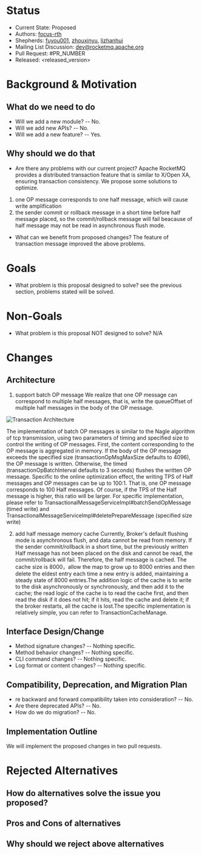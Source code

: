 # Status
- Current State: Proposed
- Authors: [focus-rth](https://github.com/Focus-rth)
- Shepherds: [fuyou001](https://github.com/fuyou001), [zhouxinyu](https://github.com/zhouxinyu), [lizhanhui](https://github.com/lizhanhui)
- Mailing List Discussion: dev@rocketmq.apache.org
- Pull Request: #PR_NUMBER
- Released: <released_version>
# Background & Motivation
## What do we need to do
- Will we add a new module? -- No.
- Will we add new APIs? -- No.
- Will we add a new feature? -- Yes.
##  Why should we do that
- Are there any problems with our current project?
Apache RocketMQ provides a distributed transaction feature that is similar to X/Open XA, ensuring transaction consistency. We propose some solutions to optimize.
1. one OP message corresponds to one half message, which will cause write amplification
2. the sender commit or rollback message in a short time before half message placed, so the commit/rollback message will fail beacause of half message may not be read in asynchronous flush mode.

- What can we benefit from proposed changes?
The feature of transaction message improved the above problems.
# Goals
- What problem is this proposal designed to solve?
see the previous section, problems stated will be solved.
# Non-Goals
- What problem is this proposal NOT designed to solve?
N/A
# Changes
## Architecture
1. support batch OP message
We realize that one OP message can correspond to multiple half messages, that is, write the queueOffset of multiple half messages in the body of the OP message.

![Transaction Architecture](https://user-images.githubusercontent.com/685537/195086525-969eb818-a1ae-40d5-a3ec-eabe3e572d21.png)


The implementation of batch OP messages is similar to the Nagle algorithm of tcp transmission, using two parameters of timing and specified size to control the writing of OP messages. First, the content corresponding to the OP message is aggregated in memory. If the body of the OP message exceeds the specified size (transactionOpMsgMaxSize defaults to 4096), the OP message is written. Otherwise, the timed (transactionOpBatchInterval defaults to 3 seconds) flushes the written OP message.
Specific to the online optimization effect, the writing TPS of Half messages and OP messages can be up to 100:1. That is, one OP message corresponds to 100 Half messages. Of course, if the TPS of the Half message is higher, this ratio will be larger.
For specific implementation, please refer to TransactionalMessageServiceImpl#batchSendOpMessage (timed write) and TransactionalMessageServiceImpl#deletePrepareMessage (specified size write)



2. add half message memory cache
Currently, Broker's default flushing mode is asynchronous flush, and data cannot be read from memory. If the sender commit/rollback in a short time, but the previously written Half message has not been placed on the disk and cannot be read, the commit/rollback will fail. Therefore, the half message is cached.
The cache size is 8000，allow the map to grow up to 8000 entries and then delete the eldest entry each time a new entry is added, maintaining a steady state of 8000 entries.The addition logic of the cache is to write to the disk asynchronously or synchronously, and then add it to the cache; the read logic of the cache is to read the cache first, and then read the disk if it does not hit; if it hits, read the cache and delete it; if the broker restarts, all the cache is lost.The specific implementation is relatively simple, you can refer to TransactionCacheManage.

## Interface Design/Change
- Method signature changes? -- Nothing specific.
- Method behavior changes? -- Nothing specific.
- CLI command changes? -- Nothing specific.
- Log format or content changes? -- Nothing specific.

## Compatibility, Deprecation, and Migration Plan
- re backward and forward compatibility taken into consideration? -- No.
- Are there deprecated APIs? -- No.
- How do we do migration? -- No.

## Implementation Outline
We will implement the proposed changes in two pull requests.

# Rejected Alternatives

## How do alternatives solve the issue you proposed?

## Pros and Cons of alternatives

## Why should we reject above alternatives
